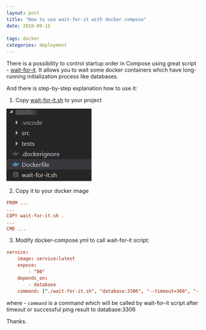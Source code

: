 ```yaml
---
layout: post
title: "How to use wait-for-it with docker compose"
date: 2018-09-15

tags: docker
categories: deployment
---
```

There is a possibility to control startup order in Compose using great script - [wait-for-it](https://github.com/vishnubob/wait-for-it).
It allows you to wait some docker containers which have long-running initialization process like databases.

And there is step-by-step explanation how to use it:
1. Copy [wait-for-it.sh](https://github.com/vishnubob/wait-for-it/blob/master/wait-for-it.sh) to your project

![image](./images/service-project.png)

2. Copy it to your docker image
```toml
FROM ...
...
COPY wait-for-it.sh .
...
CMD ...
```

3. Modify docker-compose.yml to call wait-for-it script:
```toml
service:
    image: service:latest
    expose:
        - "80"
    depends_on:
        - database
    command: ["./wait-for-it.sh", "database:3306", "--timeout=360", "--", "command"]
```
where
    - `command` is a command which will be called by wait-for-it script after timeout or successful ping result to database:3306

Thanks.
